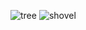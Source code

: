 ![tree](https://github.com/user-attachments/assets/1f55d768-fb5b-4d02-bbd2-3bd89ded6f6a)
![shovel](https://github.com/user-attachments/assets/1cb10bae-a206-4c49-8b11-30c4460c4eed)



